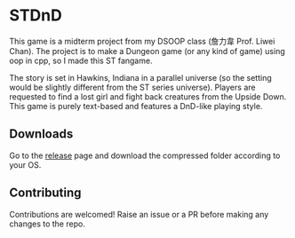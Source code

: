 # STDnD

This game is a midterm project from my DSOOP class (詹力韋 Prof. Liwei Chan). The project is to make a Dungeon game (or any kind of game) using oop in cpp, so I made this ST fangame. 

The story is set in Hawkins, Indiana in a parallel universe (so the setting would be slightly different from the ST series universe). Players are requested to find a lost girl and fight back creatures from the Upside Down. This game is purely text-based and features a DnD-like playing style.

## Downloads

Go to the [release](https://github.com/leafoliage/stranger-things-dnd/releases) page and download the compressed folder according to your OS.

## Contributing

Contributions are welcomed! Raise an issue or a PR before making any changes to the repo.
